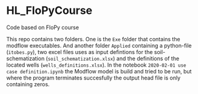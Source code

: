 # HL_FloPyCourse
Code based on FloPy course

This repo contains two folders. One is the `Exe` folder that contains the modflow executables.
And another folder `Applied` containing a python-file (`itobes.py`), two excel files uses as input defintions for 
the soil-schematization (`soil_schematization.xlsx`) and the definitions of the located wells (`wells_definitions.xlsx`). In the notebook `2020-02-01 use case definition.ipynb` the Modflow model is build and tried to be run, but where the program terminates succesfully the output head file is only containing zeros.
